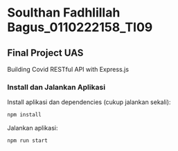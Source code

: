 # Soulthan Fadhlillah Bagus_0110222158_TI09

## Final Project UAS

Building Covid RESTful API with Express.js

### Install dan Jalankan Aplikasi

Install aplikasi dan dependencies (cukup jalankan sekali):

```bash
npm install
```

Jalankan aplikasi:

```bash
npm run start
```
